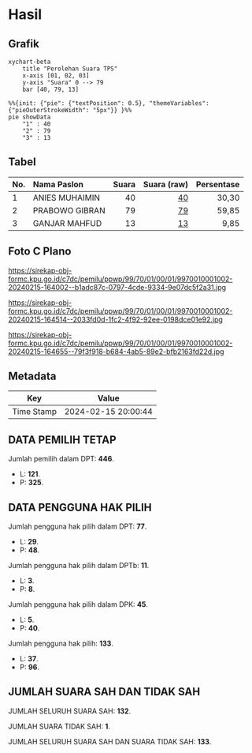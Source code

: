 # Hasil

## Grafik

```mermaid
xychart-beta
    title "Perolehan Suara TPS"
    x-axis [01, 02, 03]
    y-axis "Suara" 0 --> 79
    bar [40, 79, 13]
```

```mermaid
%%{init: {"pie": {"textPosition": 0.5}, "themeVariables": {"pieOuterStrokeWidth": "5px"}} }%%
pie showData
    "1" : 40
    "2" : 79
    "3" : 13
```

## Tabel

| No. | Nama Paslon    | Suara | Suara (raw) | Persentase |
|:--- |:-------------- | -----:| -----------:| ----------:|
| 1   | ANIES MUHAIMIN | 40    | [40][p-1]   | 30,30      |
| 2   | PRABOWO GIBRAN | 79    | [79][p-2]   | 59,85      |
| 3   | GANJAR MAHFUD  | 13    | [13][p-3]   | 9,85       |


[p-1]: https://github.com/gigit-pemilu/pemilu-2024-99-luar-negeri/blob/main/pilpres/hitung-suara/sub/99-luar-negeri/sub/70-manama-bahrain/sub/01-manama-bahrain/sub/0001-manama-bahrain/sub/002-tps-001/sub/paslon-1.txt
[p-2]: https://github.com/gigit-pemilu/pemilu-2024-99-luar-negeri/blob/main/pilpres/hitung-suara/sub/99-luar-negeri/sub/70-manama-bahrain/sub/01-manama-bahrain/sub/0001-manama-bahrain/sub/002-tps-001/sub/paslon-2.txt
[p-3]: https://github.com/gigit-pemilu/pemilu-2024-99-luar-negeri/blob/main/pilpres/hitung-suara/sub/99-luar-negeri/sub/70-manama-bahrain/sub/01-manama-bahrain/sub/0001-manama-bahrain/sub/002-tps-001/sub/paslon-3.txt

## Foto C Plano

https://sirekap-obj-formc.kpu.go.id/c7dc/pemilu/ppwp/99/70/01/00/01/9970010001002-20240215-164002--b1adc87c-0797-4cde-9334-9e07dc5f2a31.jpg

https://sirekap-obj-formc.kpu.go.id/c7dc/pemilu/ppwp/99/70/01/00/01/9970010001002-20240215-164514--2033fd0d-1fc2-4f92-92ee-0198dce01e92.jpg

https://sirekap-obj-formc.kpu.go.id/c7dc/pemilu/ppwp/99/70/01/00/01/9970010001002-20240215-164655--79f3f918-b684-4ab5-89e2-bfb2163fd22d.jpg


## Metadata

| Key        | Value               |
| ---------- | ------------------- |
| Time Stamp | 2024-02-15 20:00:44 |


## DATA PEMILIH TETAP

Jumlah pemilih dalam DPT: **446**.
 * L: **121**.
 * P: **325**.

## DATA PENGGUNA HAK PILIH

Jumlah pengguna hak pilih dalam DPT: **77**.
 * L: **29**.
 * P: **48**.

Jumlah pengguna hak pilih dalam DPTb: **11**.
 * L: **3**.
 * P: **8**.

Jumlah pengguna hak pilih dalam DPK: **45**.
 * L: **5**.
 * P: **40**.

Jumlah pengguna hak pilih: **133**.
 * L: **37**.
 * P: **96**.

## JUMLAH SUARA SAH DAN TIDAK SAH

JUMLAH SELURUH SUARA SAH: **132**.

JUMLAH SUARA TIDAK SAH: **1**.

JUMLAH SELURUH SUARA SAH DAN SUARA TIDAK SAH: **133**.


